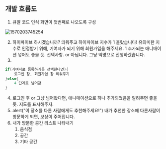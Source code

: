 ## 개발 흐름도

1. 큐알 코드 인식 화면이 첫번째로 나오도록 구성

![1570203745254](C:\Users\dkyou\AppData\Roaming\Typora\typora-user-images\1570203745254.png)

2. 하이파이브 하시겠습니까? 띄워주고 하이파이브 지수가 1 올랐습니다! 유의미한 지수로 인정받기 위해, 기여자가 되기 위해 회원가입을 해주세요. 1 추가되는 애니매이션 넣어도 좋을 듯. 선택사항. or 아닙니다. 그냥 익명으로 진행하겠습니다.
3.  

```c++
if(기여자로 등록하기를 선택한다면){
    로그인 창, 회원가입 창 띄워주기
}else{
    4 단계로 넘어감
}
```

4. 로그인 후 or 그냥 넘어왔다면, 애니매이션으로 하나 추가되었음을 알려주면 좋을 듯. 지도를 표시해주자.
5. alert("이 장소를 다른 사람에게도 추천해주세요!") 내가 추천한 장소에 다른사람이 방문하게 되면, 보상이 주어집니다.
6. 내가 방문한 공간 리스트 나타내기
   1. 음식점
   2. 공간
   3. 기타 공간

